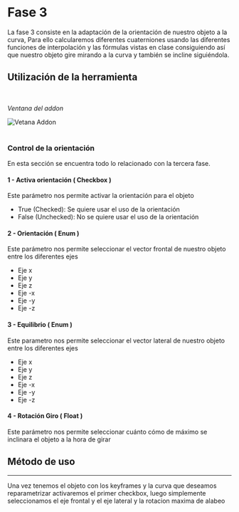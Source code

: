 # Fase 3
 
La fase 3 consiste en la adaptación de la orientación de nuestro objeto a la curva, Para ello calcularemos diferentes cuaterniones usando las diferentes funciones de interpolación y las fórmulas vistas en clase consiguiendo así que nuestro objeto gire mirando a la curva y también se incline siguiéndola.
 
 
## Utilización de la herramienta
<br>
 
_Ventana del addon_
 
![Vetana Addon](https://cdn.discordapp.com/attachments/651843244761808906/935250851382034493/unknown.png)
<br><br>
 
### Control de la orientación
En esta sección se encuentra todo lo relacionado con la tercera fase.
 
#### 1 - Activa orientación ( Checkbox )
Este parámetro nos permite activar la orientación para el objeto
* True (Checked): Se quiere usar el uso de la orientación
* False (Unchecked): No se quiere usar el uso de la orientación
 
#### 2 - Orientación ( Enum )
Este parámetro nos permite seleccionar el vector frontal de nuestro objeto entre los diferentes ejes
* Eje x
* Eje y
* Eje z
* Eje -x
* Eje -y
* Eje -z
 
#### 3 - Equilibrio ( Enum )
Este parametro nos permite seleccionar el vector lateral de nuestro objeto entre los diferentes ejes
* Eje x
* Eje y
* Eje z
* Eje -x
* Eje -y
* Eje -z
 
#### 4 - Rotación Giro ( Float )
Este parámetro nos permite seleccionar cuánto cómo de máximo se inclinara el objeto a la hora de girar
 
## Método de uso
 
<hr>
 
Una vez tenemos el objeto con los keyframes y la curva que deseamos reparametrizar activaremos el primer checkbox, luego simplemente seleccionamos el eje frontal y el eje lateral y la rotacion maxima de alabeo
